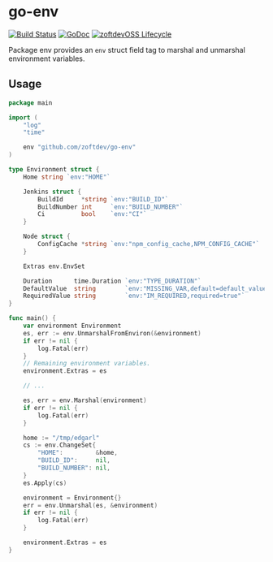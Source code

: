 # go-env

[![Build Status](https://travis-ci.com/zoftdev/go-env.svg?branch=master)](https://travis-ci.com/zoftdev/go-env)
[![GoDoc](https://godoc.org/github.com/zoftdev/go-env?status.svg)](https://godoc.org/github.com/zoftdev/go-env)
[![zoftdevOSS Lifecycle](https://img.shields.io/osslifecycle/zoftdev/go-expect.svg)]()


Package env provides an `env` struct field tag to marshal and unmarshal environment variables.

## Usage

```go
package main

import (
	"log"
	"time"

	env "github.com/zoftdev/go-env"
)

type Environment struct {
	Home string `env:"HOME"`

	Jenkins struct {
		BuildId     *string `env:"BUILD_ID"`
		BuildNumber int     `env:"BUILD_NUMBER"`
		Ci          bool    `env:"CI"`
	}

	Node struct {
		ConfigCache *string `env:"npm_config_cache,NPM_CONFIG_CACHE"`
	}

	Extras env.EnvSet

	Duration      time.Duration `env:"TYPE_DURATION"`
	DefaultValue  string        `env:"MISSING_VAR,default=default_value"`
	RequiredValue string        `env:"IM_REQUIRED,required=true"`
}

func main() {
	var environment Environment
	es, err := env.UnmarshalFromEnviron(&environment)
	if err != nil {
		log.Fatal(err)
	}
	// Remaining environment variables.
	environment.Extras = es

	// ...

	es, err = env.Marshal(environment)
	if err != nil {
		log.Fatal(err)
	}

	home := "/tmp/edgarl"
	cs := env.ChangeSet{
		"HOME":         &home,
		"BUILD_ID":     nil,
		"BUILD_NUMBER": nil,
	}
	es.Apply(cs)

	environment = Environment{}
	err = env.Unmarshal(es, &environment)
	if err != nil {
		log.Fatal(err)
	}

	environment.Extras = es
}
```
